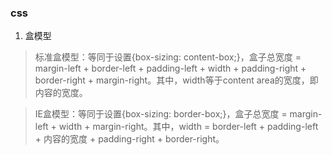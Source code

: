 ### css

1. 盒模型
> 标准盒模型：等同于设置{box-sizing: content-box;}，盒子总宽度 = margin-left + border-left + padding-left + width + padding-right +  border-right + margin-right。其中，width等于content area的宽度，即内容的宽度。

> IE盒模型：等同于设置{box-sizing: border-box;}，盒子总宽度 = margin-left + width + margin-right。其中，width = border-left + padding-left + 内容的宽度 + padding-right + border-right。
